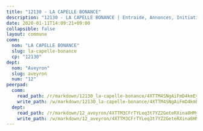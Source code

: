 ```yaml
---
title: "12130 - LA CAPELLE BONANCE"
description: "12130 - LA CAPELLE BONANCE | Entraide, Annonces, Initiatives"
date: 2020-01-11T14:09:21+09:00
collapsible: false
layout: commune
comm:
  nom: "LA CAPELLE BONANCE"
  slug: la-capelle-bonance
  cp: "12130"
dept:
  nom: "Aveyron"
  slug: aveyron
  num: "12"
peerpad:
  comm:
    read_path: /r/markdown/12130_la-capelle-bonance/4XTTM4SNgAiFmD4kmEyMJYNCLiJaizpAYzxomsvt6QU7QhNqs
    write_path: /w/markdown/12130_la-capelle-bonance/4XTTM4SNgAiFmD4kmEyMJYNCLiJaizpAYzxomsvt6QU7QhNqs-K3TgUy9YZjgUkZ1F7bmdjoSGKKwN8Zh6P5mTLcofUoiNRaN6ESSEVK71PDk9z6LyxFc2MgFiQzYVybUtgZo9bJGeoFJ4K5e8jdsivj6LpcETEzTeb5b3REVeZ3K4s8xiXSyiJ7LR
  dept:
    read_path: /r/markdown/12_aveyron/4XTTM3CFrTYLeq3t7YZ2GeteRXina8HMy585xLdATaEm28gJq
    write_path: /w/markdown/12_aveyron/4XTTM3CFrTYLeq3t7YZ2GeteRXina8HMy585xLdATaEm28gJq-K3TgUfu3tdsvnJNzfCjLcQBm4uQ83gag77qnaAo9pjUvbpQyfAVAxJdyULKffeJFVcGHHVraYZNVQhiGBeBUKBFLy2Vr8dapgU6tQCmoJQ6dgnoqRGmK9bSxqhW9VArfxRuTPcgV
---
```


